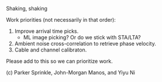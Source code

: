 Shaking, shaking

Work priorities (not necessarily in that order):
1) Improve arrival time picks.
    - ML image picking? Or do we stick with STA/LTA?
2) Ambient noise cross-correlation to retrieve phase velocity.
3) Cable and channel calibraton.

Please add to this so we can prioritize work.

(c) Parker Sprinkle, John-Morgan Manos, and Yiyu Ni
